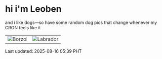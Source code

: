 # hi i'm Leoben

and i like dogs—so have some random dog pics that change whenever my CRON feels like it

|  |  |
|--------|----------|
| ![Borzoi](https://random-dog-vercel.vercel.app/api/random-borzoi?v=1755293990) | ![Labrador](https://random-dog-vercel.vercel.app/api/random-labrador?v=1755293990) |

Last updated: 2025-08-16 05:39 PHT
